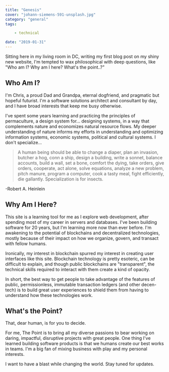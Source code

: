 ```yaml
---
title: "Genesis"
cover: "johann-siemens-591-unsplash.jpg"
category: "general"
tags:

    - technical

date: "2019-01-31"
---
```


Sitting here in my living room in DC, writing my first blog post on my shiny new website, I'm tempted to wax philosophical with deep questions, like "Who am I? Why am I here? What's the point..?"

## Who Am I?

I'm Chris, a proud Dad and Grandpa, eternal dogfriend, and pragmatic but hopeful futurist. I'm a software solutions architect and consultant by day, and I have broad interests that keep me busy otherwise.

I've spent some years learning and practicing the principles of permaculture, a design system for... designing systems, in a way that complements nature and economizes natural resource flows. My deeper understanding of nature informs my efforts in understanding and optimizing information systems, economic systems, political and cultural systems. I don't specialize...

>A human being should be able to change a diaper, plan an invasion, butcher a hog, conn a ship, design a building, write a sonnet, balance accounts, build a wall, set a bone, comfort the dying, take orders, give orders, cooperate, act alone, solve equations, analyze a new problem, pitch manure, program a computer, cook a tasty meal, fight efficiently, die gallantly. Specialization is for insects.

-Robert A. Heinlein

## Why Am I Here?

This site is a learning tool for me as I explore web development, after spending most of my career in servers and databases. I've been building software for 20 years, but I'm learning more now than ever before. I'm awakening to the potential of blockchains and decentralized technologies, mostly because of their impact on how we organize, govern, and transact with fellow humans.

Ironically, my interest in blockchain spurred my interest in creating user interfaces like this site. Blockchain technology is pretty esoteric, can be difficult to explain, and though public blockchains are "transparent", the technical skills required to interact with them create a kind of opacity.

In short, the best way to get people to take advantage of the features of public, permissionless, immutable transaction ledgers (and other decen-tech) is to build great user experiences to shield them from having to understand how these technologies work.

## What's the Point?

That, dear human, is for you to decide.

For me, The Point is to bring all my diverse passions to bear working on daring, impactful, disruptive projects with great people. One thing I've learned building software products is that we humans create our best works in teams. I'm a big fan of mixing business with play and my personal interests.

I want to have a blast while changing the world. Stay tuned for updates.